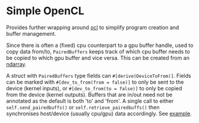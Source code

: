 # Simple OpenCL

Provides further wrapping around [ocl](https://docs.rs/ocl/latest/ocl/) to simplify program creation and buffer management.

Since there is often a (fixed) cpu counterpart to a gpu buffer handle, used to copy data from/to, `PairedBuffers` keeps track of which cpu buffer needs to be copied to which gpu buffer and vice versa.
This can be created from an [ndarray](https://docs.rs/ndarray/latest/ndarray/).

A struct with `PairedBuffers` type fields can `#[derive(DeviceToFrom)]`.
Fields can be marked with `#[dev_to_from(from = false)]` to only be sent to the device (kernel inputs), or `#[dev_to_from(to = false)]` to only be copied from the device (kernel outputs).
Buffers that are in/out need not be annotated as the default is both 'to' and 'from'.
A single call to either `self.send_pairedbuffs()` or `self.retrieve_pairedbuffs()` then synchronises host/device (usually cpu/gpu) data accordingly.
See [example](./simple_ocl_example/src/main.rs).
